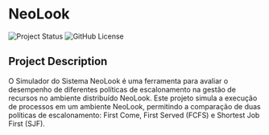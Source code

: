 # NeoLook
![Project Status](https://img.shields.io/badge/status-in%20progress-yellow)
![GitHub License](https://img.shields.io/github/license/LViniciusk/neolook)

## Project Description

O Simulador do Sistema NeoLook é uma ferramenta para avaliar o desempenho de diferentes políticas de escalonamento na gestão de recursos no ambiente distribuído NeoLook. Este projeto simula a execução de processos em um ambiente NeoLook, permitindo a comparação de duas políticas de escalonamento: First Come, First Served (FCFS) e Shortest Job First (SJF).
